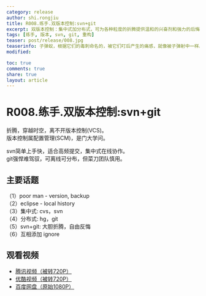 ```yaml
---
category: release
author: shi.rongjiu
title: R008.练手.双版本控制:svn+git
excerpt: 双版本控制：集中式加分布式，可为各种粒度的折腾提供温和的兴奋剂和强力的后悔药。
tags: [练手, 版本, svn, git, 重构]
teaser: post/release/008.jpg
teaserinfo: 子弹蚁，根据它们的毒刺命名的，被它们叮后产生的痛感，就像被子弹射中一样。大部分科学家称，这种昆虫的毒刺使人产生的痛感最为剧烈。
modified: 

toc: true
comments: true
share: true
layout: article
---
```


# R008.练手.双版本控制:svn+git

折腾，穿越时空，离不开版本控制(VCS)。  
版本控制属配置管理(SCM)，是门大学问。  

svn简单上手快，适合高频提交，集中式在线协作。  
git强悍难驾驭，可离线可分布，但菜刀团队慎用。

## 主要话题

（1）poor man - version, backup   
（2）eclipse - local history  
（3）集中式: cvs，svn  
（4）分布式: hg，git  
（5）svn+git: 大胆折腾，自由反悔  
（6）互相添加 ignore

## 观看视频

  * [腾讯视频（被转720P）](http://v.qq.com/x/page/d0148xtqijo.html)
  * [优酷视频（被转720P）](http://v.youku.com/v_show/id_XODE5MDA2MjI4.html)
  * [百度网盘（原始1080P）](http://pan.baidu.com/s/1bpITcpp)
